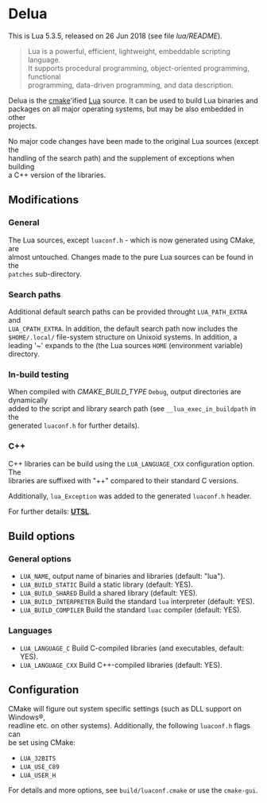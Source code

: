 # Delua

This is Lua 5.3.5, released on 26 Jun 2018 (see file *lua/README*).

> Lua is a powerful, efficient, lightweight, embeddable scripting language.  
> It supports procedural programming, object-oriented programming, functional  
> programming, data-driven programming, and data description.

Delua is the [cmake](https://cmake.org/)'ified [Lua](http://www.lua.org) source. 
It can be used to build  Lua binaries and  
packages on all major operating systems, but may be also embedded in other  
projects.

No major code changes have been made to the original Lua sources (except the  
handling of the search path) and the supplement of exceptions when building  
a C++ version of the libraries.

## Modifications

### General

The Lua sources, except `luaconf.h` - which is now generated using CMake, are  
almost untouched. Changes made to the pure Lua sources can be found in the  
`patches` sub-directory.

### Search paths

Additional default search paths can be provided throught `LUA_PATH_EXTRA` and  
`LUA_CPATH_EXTRA`. In addition, the default search path now includes the  
`$HOME/.local/` file-system structure on Unixoid systems. In addition, a
leading '~' expands to the  (the Lua sources `HOME` (environment variable) 
directory.

### In-build testing

When compiled with *CMAKE_BUILD_TYPE* `Debug`, output directories are dynamically  
added to the script and library search path (see `__lua_exec_in_buildpath` in the  
generated `luaconf.h` for further details).

### C++

C++ libraries can be build using the `LUA_LANGUAGE_CXX` configuration option. The  
libraries are suffixed with "++" compared to their standard C versions. 

Additionally, `lua_Exception` was added to the generated `luaconf.h` header.

For further details: [**UTSL**](https://www.urbandictionary.com/define.php?term=UTSL).

## Build options

### General options

*    `LUA_NAME`, output name of binaries and libraries (default: "lua").
*    `LUA_BUILD_STATIC` Build a static library (default: YES).
*    `LUA_BUILD_SHARED` Build a shared library (default: YES).
*    `LUA_BUILD_INTERPRETER` Build the standard ``lua`` interpreter (default: YES).
*    `LUA_BUILD_COMPILER` Build the standard ``luac`` compiler (default: YES).

### Languages

*    `LUA_LANGUAGE_C` Build C-compiled libraries (and executables, default: YES).
*    `LUA_LANGUAGE_CXX` Build C++-compiled libraries (default: YES).

## Configuration

CMake will figure out system specific settings (such as DLL support on Windows®,  
readline etc. on other systems). Additionally, the following `luaconf.h` flags can  
be set using CMake:

* `LUA_32BITS`
* `LUA_USE_C89`
* `LUA_USER_H`

For details and more options, see `build/luaconf.cmake` or use the `cmake-gui`.

